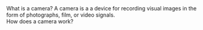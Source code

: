 </h1>
What is a camera?
</h1>
</body>
A camera is a a device for recording visual images in the form of photographs, film, or video signals.
</body>
</br>
</body>
How does a camera work?


</body>
